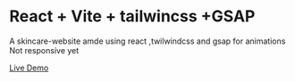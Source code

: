 # React + Vite + tailwincss +GSAP

A skincare-website amde using react ,twilwindcss and gsap for animations
Not responsive yet

[Live Demo](https://skincare-website-2qtnzip6r-kiran-ss-projects-43da0994.vercel.app/)
